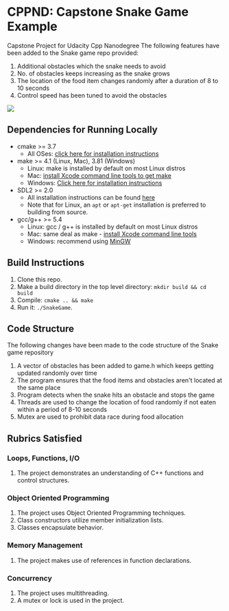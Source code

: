 # CPPND: Capstone Snake Game Example

Capstone Project for Udacity Cpp Nanodegree
The following features have been added to the Snake game repo provided:
1. Additional obstacles which the snake needs to avoid
2. No. of obstacles keeps increasing as the snake grows
3. The location of the food item changes randomly after a duration of 8 to 10 seconds
4. Control speed has been tuned to avoid the obstacles

<img src="snake_game.gif"/>

## Dependencies for Running Locally
* cmake >= 3.7
  * All OSes: [click here for installation instructions](https://cmake.org/install/)
* make >= 4.1 (Linux, Mac), 3.81 (Windows)
  * Linux: make is installed by default on most Linux distros
  * Mac: [install Xcode command line tools to get make](https://developer.apple.com/xcode/features/)
  * Windows: [Click here for installation instructions](http://gnuwin32.sourceforge.net/packages/make.htm)
* SDL2 >= 2.0
  * All installation instructions can be found [here](https://wiki.libsdl.org/Installation)
  * Note that for Linux, an `apt` or `apt-get` installation is preferred to building from source.
* gcc/g++ >= 5.4
  * Linux: gcc / g++ is installed by default on most Linux distros
  * Mac: same deal as make - [install Xcode command line tools](https://developer.apple.com/xcode/features/)
  * Windows: recommend using [MinGW](http://www.mingw.org/)

## Build Instructions

1. Clone this repo.
2. Make a build directory in the top level directory: `mkdir build && cd build`
3. Compile: `cmake .. && make`
4. Run it: `./SnakeGame`.

## Code Structure

The following changes have been made to the code structure of the Snake game repository

1. A vector of obstacles has been added to game.h which keeps getting updated randomly over time
2. The program ensures that the food items and obstacles aren't located at the same place
3. Program detects when the snake hits an obstacle and stops the game 
4. Threads are used to change the location of food randomly if not eaten within a period of 8-10 seconds
5. Mutex are used to prohibit data race during food allocation

## Rubrics Satisfied

### Loops, Functions, I/O

1. The project demonstrates an understanding of C++ functions and control structures.

### Object Oriented Programming

1. The project uses Object Oriented Programming techniques.
2. Class constructors utilize member initialization lists.
3. Classes encapsulate behavior.

### Memory Management

1. The project makes use of references in function declarations.

### Concurrency

1. The project uses multithreading.
2. A mutex or lock is used in the project.